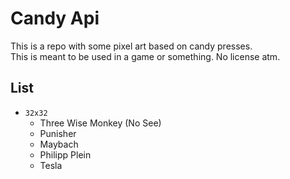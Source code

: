 # Candy Api

This is a repo with some pixel art based on candy presses.  
This is meant to be used in a game or something. No license atm.

## List

- `32x32`
    - Three Wise Monkey (No See)
    - Punisher
    - Maybach
    - Philipp Plein
    - Tesla
